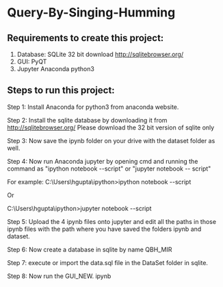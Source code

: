 # Query-By-Singing-Humming

Requirements to create this project:
------------------------------------------------------------------------------------------------------------

1. Database: SQLite 32 bit download http://sqlitebrowser.org/
2. GUI: PyQT
3. Jupyter Anaconda python3

Steps to run this project:
------------------------------------------------------------------------------------------------------------

Step 1: Install Anaconda for python3 from anaconda website.

Step 2: Install the sqlite database by downloading it from http://sqlitebrowser.org/
Please download the 32 bit version of sqlite only

Step 3: Now save the ipynb folder on your drive with the dataset folder as well.

Step 4: Now run Anaconda jupyter by opening cmd and running the command as 
"ipython notebook --script" or "jupyter notebook -- script"

For example: 
C:\Users\hgupta\ipython>ipython notebook --script

Or

C:\Users\hgupta\ipython>jupyter notebook --script

Step 5: Upload the 4 ipynb files onto jupyter and edit all the paths in those ipynb files with the path where you have saved the folders ipynb and dataset.

Step 6: Now create a database in sqlite by name QBH_MIR

Step 7: execute or import the data.sql file in the DataSet folder in sqlite.

Step 8: Now run the GUI_NEW. ipynb